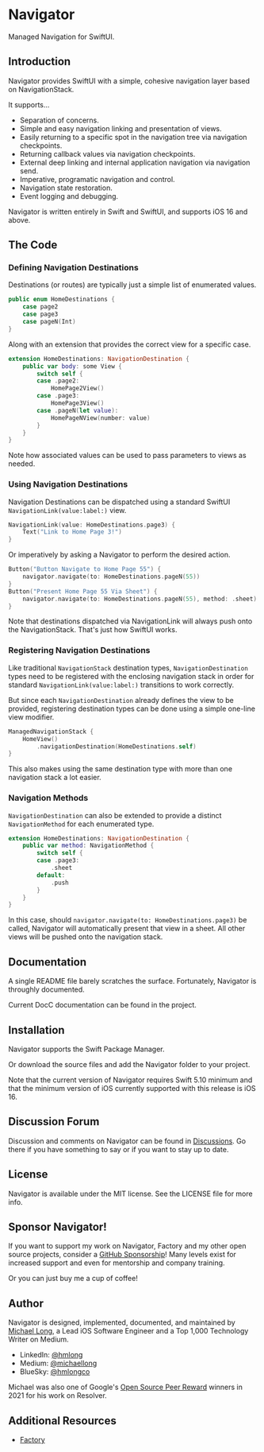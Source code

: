 # Navigator

Managed Navigation for SwiftUI.

## Introduction

Navigator provides SwiftUI with a simple, cohesive navigation layer based on NavigationStack. 

It supports...

* Separation of concerns. 
* Simple and easy navigation linking and presentation of views.
* Easily returning to a specific spot in the navigation tree via navigation checkpoints.
* Returning callback values via navigation checkpoints.
* External deep linking and internal application navigation via navigation send.
* Imperative, programatic navigation and control.
* Navigation state restoration.
* Event logging and debugging.

Navigator is written entirely in Swift and SwiftUI, and supports iOS 16 and above.

## The Code

### Defining Navigation Destinations
Destinations (or routes) are typically just a simple list of enumerated values.
```swift
public enum HomeDestinations {
    case page2
    case page3
    case pageN(Int)
}
```
Along with an extension that provides the correct view for a specific case.
```swift
extension HomeDestinations: NavigationDestination {
    public var body: some View {
        switch self {
        case .page2:
            HomePage2View()
        case .page3:
            HomePage3View()
        case .pageN(let value):
            HomePageNView(number: value)
        }
    }
}
```
Note how associated values can be used to pass parameters to views as needed.

### Using Navigation Destinations
Navigation Destinations can be dispatched using a standard SwiftUI `NavigationLink(value:label:)` view.
```swift
NavigationLink(value: HomeDestinations.page3) {
    Text("Link to Home Page 3!")
}
```
Or imperatively by asking a Navigator to perform the desired action.
```swift
Button("Button Navigate to Home Page 55") {
    navigator.navigate(to: HomeDestinations.pageN(55))
}
Button("Present Home Page 55 Via Sheet") {
    navigator.navigate(to: HomeDestinations.pageN(55), method: .sheet)
}
```
Note that destinations dispatched via NavigationLink will always push onto the NavigationStack. That's just how SwiftUI works.

### Registering Navigation Destinations
Like traditional `NavigationStack` destination types, `NavigationDestination` types need to be registered with the enclosing
navigation stack in order for standard `NavigationLink(value:label:)` transitions to work correctly.

But since each `NavigationDestination` already defines the view to be provided, registering destination types can be done
using a simple one-line view modifier.
```swift
ManagedNavigationStack {
    HomeView()
        .navigationDestination(HomeDestinations.self)
}
```
This also makes using the same destination type with more than one navigation stack a lot easier.

### Navigation Methods
`NavigationDestination` can also be extended to provide a distinct ``NavigationMethod`` for each enumerated type.
```swift
extension HomeDestinations: NavigationDestination {
    public var method: NavigationMethod {
        switch self {
        case .page3:
            .sheet
        default:
            .push
        }
    }
}
```
In this case, should `navigator.navigate(to: HomeDestinations.page3)` be called, Navigator will automatically present that view in a
sheet. All other views will be pushed onto the navigation stack.

## Documentation

A single README file barely scratches the surface. Fortunately, Navigator is throughly documented. 

Current DocC documentation can be found in the project.

## Installation

Navigator supports the Swift Package Manager.

Or download the source files and add the Navigator folder to your project.

Note that the current version of Navigator requires Swift 5.10 minimum and that the minimum version of iOS currently supported with this release is iOS 16.

## Discussion Forum

Discussion and comments on Navigator can be found in [Discussions](https://github.com/hmlongco/Navigator/discussions). Go there if you have something to say or if you want to stay up to date.

## License

Navigator is available under the MIT license. See the LICENSE file for more info.

## Sponsor Navigator!

If you want to support my work on Navigator, Factory and my other open source projects, consider a [GitHub Sponsorship](https://github.com/sponsors/hmlongco)! Many levels exist for increased support and even for mentorship and company training. 

Or you can just buy me a cup of coffee!

## Author

Navigator is designed, implemented, documented, and maintained by [Michael Long](https://www.linkedin.com/in/hmlong/), a Lead iOS Software Engineer and a Top 1,000 Technology Writer on Medium.

* LinkedIn: [@hmlong](https://www.linkedin.com/in/hmlong/)
* Medium: [@michaellong](https://medium.com/@michaellong)
* BlueSky: [@hmlongco](https://bsky.app/profile/hmlongco.bsky.social)

Michael was also one of Google's [Open Source Peer Reward](https://opensource.googleblog.com/2021/09/announcing-latest-open-source-peer-bonus-winners.html) winners in 2021 for his work on Resolver.

## Additional Resources

* [Factory](https://hmlongco.github.io/Factory/)
